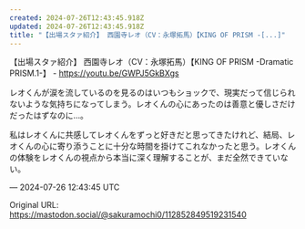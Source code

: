 ```yaml
---
created: 2024-07-26T12:43:45.918Z
updated: 2024-07-26T12:43:45.918Z
title: "【出場スタァ紹介】 西園寺レオ（CV：永塚拓馬）【KING OF PRISM -[...]"
---
```


<p>【出場スタァ紹介】 西園寺レオ（CV：永塚拓馬）【KING OF PRISM -Dramatic PRISM.1-】 - <a href="https://youtu.be/GWPJ5GkBXgs" target="_blank" rel="nofollow noopener" translate="no"><span class="invisible">https://</span><span class="">youtu.be/GWPJ5GkBXgs</span><span class="invisible"></span></a></p><p>レオくんが涙を流しているのを見るのはいつもショックで、現実だって信じられないような気持ちになってしまう。レオくんの心にあったのは善意と優しさだけだったはずなのに…。</p><p>私はレオくんに共感してレオくんをずっと好きだと思ってきたけれど、結局、レオくんの心に寄り添うことに十分な時間を掛けてこれなかったと思う。レオくんの体験をレオくんの視点から本当に深く理解することが、まだ全然できていない。</p>

&mdash; 2024-07-26 12:43:45 UTC

Original URL: https://mastodon.social/@sakuramochi0/112852849519231540
